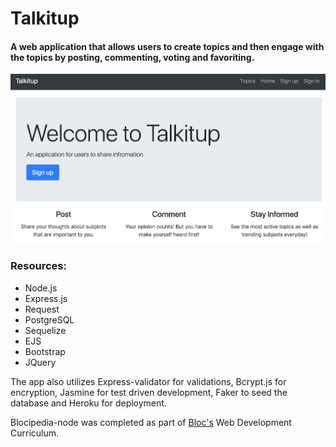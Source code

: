 # Talkitup

#### A web application that allows users to create topics and then engage with the topics by posting, commenting, voting and favoriting.

![screenshot](/src/assets/Talkituo.png)

### Resources:
* Node.js
* Express.js
* Request
* PostgreSQL
* Sequelize
* EJS
* Bootstrap
* JQuery

The app also utilizes Express-validator for validations, Bcrypt.js for encryption, Jasmine for test driven development, Faker to seed the database and Heroku for deployment.

 Blocipedia-node was completed as part of [Bloc's](https://www.bloc.io/) Web Development Curriculum.
